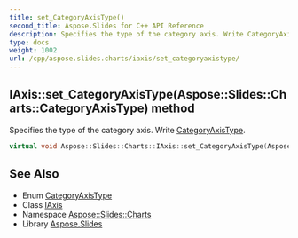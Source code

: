 ```yaml
---
title: set_CategoryAxisType()
second_title: Aspose.Slides for C++ API Reference
description: Specifies the type of the category axis. Write CategoryAxisType.
type: docs
weight: 1002
url: /cpp/aspose.slides.charts/iaxis/set_categoryaxistype/
---
```

## IAxis::set_CategoryAxisType(Aspose::Slides::Charts::CategoryAxisType) method


Specifies the type of the category axis. Write [CategoryAxisType](../../categoryaxistype/).

```cpp
virtual void Aspose::Slides::Charts::IAxis::set_CategoryAxisType(Aspose::Slides::Charts::CategoryAxisType value)=0
```

## See Also

* Enum [CategoryAxisType](../categoryaxistype/)
* Class [IAxis](./)
* Namespace [Aspose::Slides::Charts](../)
* Library [Aspose.Slides](../../)